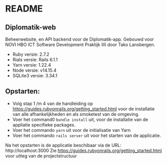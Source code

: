 # README

## Diplomatik-web
Beheerwebsite, en API backend voor de Diplomatik-app. Gebouwd voor NOVI HBO ICT Software Development Praktijk IIII door Tako Lansbergen.

- Ruby versie: 2.7.2
- Rials versie: Rails 6.1.1
- Yarn versie: 1.22.4
- Node versie: v14.15.4
- SQLite3 versie: 3.34.1

## Opstarten:
- Volg stap 1 /m 4 van de handleiding op https://guides.rubyonrails.org/getting_started.html voor de installatie van alle afhankelijkheden en als smoketest van de omgeving. 
- Voer het command0 `bundle install` uit, voor de installatie van de appliatie specifieke packages.
- Voer het commando `yarn` uit voor de initialisatie van Yarn
- Voer het commando `rails server` uit voor het starten van de applicatie.

Na het opstarten is de applicatie beschibaar via de URL: http://localhost:3000
Zie https://guides.rubyonrails.org/getting_started.html voor uitleg van de projectstructuur

